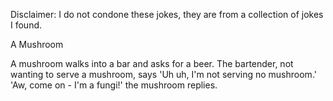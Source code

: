 Disclaimer: I do not condone these jokes, they are from a collection of jokes I found.

A Mushroom

A mushroom walks into a bar and asks for a beer.  The bartender, not wanting to serve a mushroom, says 'Uh uh, I'm not serving no mushroom.'
'Aw, come on - I'm a fungi!' the mushroom replies.

